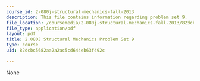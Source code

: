 ```yaml
---
course_id: 2-080j-structural-mechanics-fall-2013
description: This file contains information regarding problem set 9.
file_location: /coursemedia/2-080j-structural-mechanics-fall-2013/82dcbc5682aa2a2ac5cd644eb63f492c_MIT2_080JF13_ProbSet_9.pdf
file_type: application/pdf
layout: pdf
title: 2.080J Structural Mechanics Problem Set 9
type: course
uid: 82dcbc5682aa2a2ac5cd644eb63f492c

---
```

None